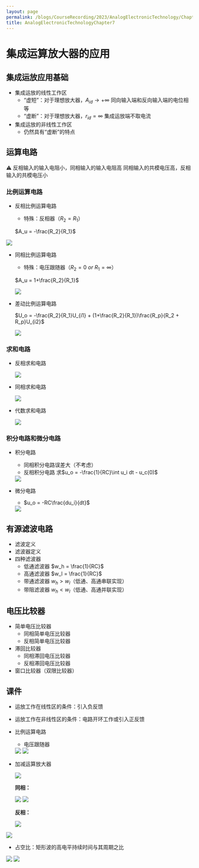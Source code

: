 ```yaml
---
layout: page
permalink: /blogs/CourseRecording/2023/AnalogElectronicTechnology/Chapter7/index.html
title: AnalogElectronicTechnologyChapter7
---
```


# 集成运算放大器的应用

## 集成运放应用基础

- 集成运放的线性工作区
    - “虚短”：对于理想放大器，$A_{id}\rightarrow +\infty$ 同向输入端和反向输入端的电位相等
    - “虚断”：对于理想放大器，$r_{id} = \infty$ 集成运放端不取电流
- 集成运放的非线性工作区
    - 仍然具有“虚断”的特点

## 运算电路

<aside>
⚠️ 反相输入的输入电阻小，同相输入的输入电阻高
同相输入的共模电压高，反相输入的共模电压小

</aside>

### 比例运算电路

- 反相比例运算电路
    - 特殊：反相器$（R_2 = R_1）$
    
    $A_u = -\frac{R_2}{R_1}$
    

<img src="https://CRYoushiwo.github.io/images/blogs/CoursesRecording/AnalogElectronicTechnology/Chapter7/Untitled.png" class="blog-image" >

- 同相比例运算电路
    - 特殊：电压跟随器$（R_2 = 0\ or\ R_1 =\infty）$
    
    $A_u = 1+\frac{R_2}{R_1}$
    
    <img src="https://CRYoushiwo.github.io/images/blogs/CoursesRecording/AnalogElectronicTechnology/Chapter7/Untitled%201.png" class="blog-image" >
    
- 差动比例运算电路
    
    $U_o = -\frac{R_2}{R_1}U_{i1} + (1+\frac{R_2}{R_1})\frac{R_p}{R_2 + R_p}U_{i2}$
    
    <img src="https://CRYoushiwo.github.io/images/blogs/CoursesRecording/AnalogElectronicTechnology/Chapter7/Untitled%202.png" class="blog-image" >
    

### 求和电路

- 反相求和电路
    
    <img src="https://CRYoushiwo.github.io/images/blogs/CoursesRecording/AnalogElectronicTechnology/Chapter7/Untitled%203.png" class="blog-image" >
    
- 同相求和电路
    
    <img src="https://CRYoushiwo.github.io/images/blogs/CoursesRecording/AnalogElectronicTechnology/Chapter7/Untitled%204.png" class="blog-image" >
    
- 代数求和电路
    
    <img src="https://CRYoushiwo.github.io/images/blogs/CoursesRecording/AnalogElectronicTechnology/Chapter7/Untitled%205.png" class="blog-image" >
    

### 积分电路和微分电路

- 积分电路
    - 同相积分电路误差大（不考虑）
    - 反相积分电路 求$u_o = -\frac{1}{RC}\int u_i dt - u_c(0)$
    
    <img src="https://CRYoushiwo.github.io/images/blogs/CoursesRecording/AnalogElectronicTechnology/Chapter7/Untitled%206.png" class="blog-image" >
    
- 微分电路
    - $u_o = -RC\frac{du_i}{dt}$
    
    <img src="https://CRYoushiwo.github.io/images/blogs/CoursesRecording/AnalogElectronicTechnology/Chapter7/Untitled%207.png" class="blog-image" >
    

## 有源滤波电路

- 滤波定义
- 滤波器定义
- 四种滤波器
    - 低通滤波器 $w_h = \frac{1}{RC}$
    - 高通滤波器 $w_l = \frac{1}{RC}$
    - 带通滤波器 $w_h > w_l$（低通、高通串联实现）
    - 带阻滤波器 $w_h < w_l$（低通、高通并联实现）

## 电压比较器

- 简单电压比较器
    - 同相简单电压比较器
    - 反相简单电压比较器
- 滞回比较器
    - 同相滞回电压比较器
    - 反相滞回电压比较器
- 窗口比较器（双限比较器）

## 课件

- 运放工作在线性区的条件：引入负反馈
- 运放工作在非线性区的条件：电路开环工作或引入正反馈
- 比例运算电路
    - 电压跟随器
    
    <img src="https://CRYoushiwo.github.io/images/blogs/CoursesRecording/AnalogElectronicTechnology/Chapter7/Untitled%208.png" class="blog-image" >
    
    <img src="https://CRYoushiwo.github.io/images/blogs/CoursesRecording/AnalogElectronicTechnology/Chapter7/Untitled%209.png" class="blog-image" >
    
- 加减运算放大器
    
    <img src="https://CRYoushiwo.github.io/images/blogs/CoursesRecording/AnalogElectronicTechnology/Chapter7/Untitled%2010.png" class="blog-image" >
    
    **同相：**
    
    <img src="https://CRYoushiwo.github.io/images/blogs/CoursesRecording/AnalogElectronicTechnology/Chapter7/Untitled%2011.png" class="blog-image" >
    
    <img src="https://CRYoushiwo.github.io/images/blogs/CoursesRecording/AnalogElectronicTechnology/Chapter7/Untitled%2012.png" class="blog-image" >
    
    **反相：**
    
    <img src="https://CRYoushiwo.github.io/images/blogs/CoursesRecording/AnalogElectronicTechnology/Chapter7/Untitled%2013.png" class="blog-image" >
    

<img src="https://CRYoushiwo.github.io/images/blogs/CoursesRecording/AnalogElectronicTechnology/Chapter7/Untitled%2014.png" class="blog-image" >

- 占空比：矩形波的高电平持续时间与其周期之比

<img src="https://CRYoushiwo.github.io/images/blogs/CoursesRecording/AnalogElectronicTechnology/Chapter7/Untitled%2015.png" class="blog-image" >

<img src="https://CRYoushiwo.github.io/images/blogs/CoursesRecording/AnalogElectronicTechnology/Chapter7/Untitled%2016.png" class="blog-image" >